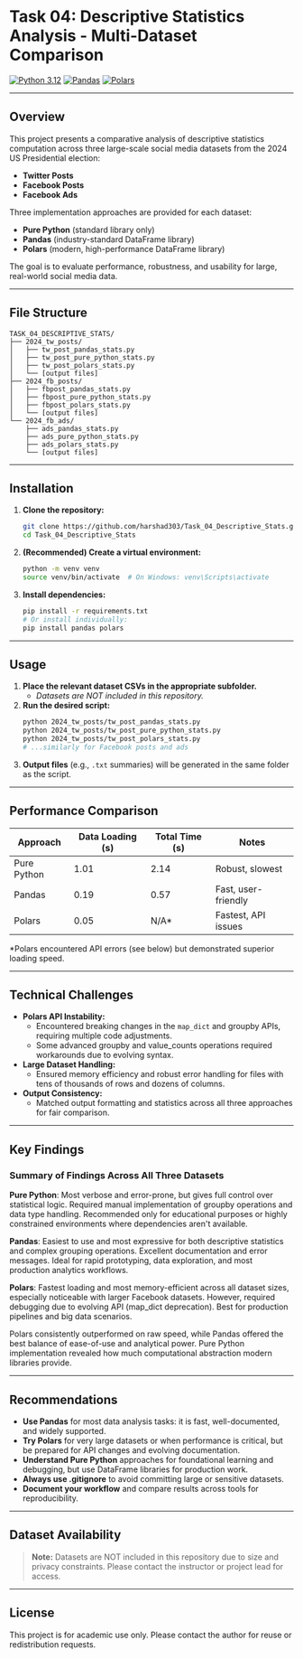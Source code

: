 # Task 04: Descriptive Statistics Analysis - Multi-Dataset Comparison

[![Python 3.12](https://img.shields.io/badge/python-3.12-blue.svg)](https://www.python.org/downloads/release/python-3120/)
[![Pandas](https://img.shields.io/badge/pandas-%3E=2.0.0-lightgrey)](https://pandas.pydata.org/)
[![Polars](https://img.shields.io/badge/polars-%3E=0.20.0-lightgrey)](https://pola-rs.github.io/polars/)

---

## Overview

This project presents a comparative analysis of descriptive statistics computation across three large-scale social media datasets from the 2024 US Presidential election:
- **Twitter Posts** 
- **Facebook Posts**
- **Facebook Ads**

Three implementation approaches are provided for each dataset:
- **Pure Python** (standard library only)
- **Pandas** (industry-standard DataFrame library)
- **Polars** (modern, high-performance DataFrame library)

The goal is to evaluate performance, robustness, and usability for large, real-world social media data.

---

## File Structure

```text
TASK_04_DESCRIPTIVE_STATS/
├── 2024_tw_posts/
│   ├── tw_post_pandas_stats.py
│   ├── tw_post_pure_python_stats.py
│   ├── tw_post_polars_stats.py
│   └── [output files]
├── 2024_fb_posts/
│   ├── fbpost_pandas_stats.py
│   ├── fbpost_pure_python_stats.py
│   ├── fbpost_polars_stats.py
│   └── [output files]
└── 2024_fb_ads/
    ├── ads_pandas_stats.py
    ├── ads_pure_python_stats.py
    ├── ads_polars_stats.py
    └── [output files]
```

---

## Installation

1. **Clone the repository:**
   ```bash
   git clone https://github.com/harshad303/Task_04_Descriptive_Stats.git
   cd Task_04_Descriptive_Stats
   ```
2. **(Recommended) Create a virtual environment:**
   ```bash
   python -m venv venv
   source venv/bin/activate  # On Windows: venv\Scripts\activate
   ```
3. **Install dependencies:**
   ```bash
   pip install -r requirements.txt
   # Or install individually:
   pip install pandas polars
   ```

---

## Usage

1. **Place the relevant dataset CSVs in the appropriate subfolder.**
   - *Datasets are NOT included in this repository.*
2. **Run the desired script:**
   ```bash
   python 2024_tw_posts/tw_post_pandas_stats.py
   python 2024_tw_posts/tw_post_pure_python_stats.py
   python 2024_tw_posts/tw_post_polars_stats.py
   # ...similarly for Facebook posts and ads
   ```
3. **Output files** (e.g., `.txt` summaries) will be generated in the same folder as the script.

---

## Performance Comparison

| Approach      | Data Loading (s) | Total Time (s) | Notes                |
|---------------|------------------|----------------|----------------------|
| Pure Python   | 1.01             | 2.14           | Robust, slowest      |
| Pandas        | 0.19             | 0.57           | Fast, user-friendly  |
| Polars        | 0.05             | N/A*           | Fastest, API issues  |

*Polars encountered API errors (see below) but demonstrated superior loading speed.

---

## Technical Challenges

- **Polars API Instability:**
  - Encountered breaking changes in the `map_dict` and groupby APIs, requiring multiple code adjustments.
  - Some advanced groupby and value_counts operations required workarounds due to evolving syntax.
- **Large Dataset Handling:**
  - Ensured memory efficiency and robust error handling for files with tens of thousands of rows and dozens of columns.
- **Output Consistency:**
  - Matched output formatting and statistics across all three approaches for fair comparison.

---

## Key Findings

### Summary of Findings Across All Three Datasets

**Pure Python**: Most verbose and error-prone, but gives full control over statistical logic. Required manual implementation of groupby operations and data type handling. Recommended only for educational purposes or highly constrained environments where dependencies aren't available.

**Pandas**: Easiest to use and most expressive for both descriptive statistics and complex grouping operations. Excellent documentation and error messages. Ideal for rapid prototyping, data exploration, and most production analytics workflows.

**Polars**: Fastest loading and most memory-efficient across all dataset sizes, especially noticeable with larger Facebook datasets. However, required debugging due to evolving API (map_dict deprecation). Best for production pipelines and big data scenarios.

Polars consistently outperformed on raw speed, while Pandas offered the best balance of ease-of-use and analytical power. Pure Python implementation revealed how much computational abstraction modern libraries provide.

---

## Recommendations 

- **Use Pandas** for most data analysis tasks: it is fast, well-documented, and widely supported.
- **Try Polars** for very large datasets or when performance is critical, but be prepared for API changes and evolving documentation.
- **Understand Pure Python** approaches for foundational learning and debugging, but use DataFrame libraries for production work.
- **Always use .gitignore** to avoid committing large or sensitive datasets.
- **Document your workflow** and compare results across tools for reproducibility.

---

## Dataset Availability

> **Note:** Datasets are NOT included in this repository due to size and privacy constraints. Please contact the instructor or project lead for access.

---


## License

This project is for academic use only. Please contact the author for reuse or redistribution requests. 